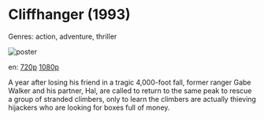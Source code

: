 # Cliffhanger (1993)

Genres: action, adventure, thriller

![poster](http://image.tmdb.org/t/p/w500/8XefYka77ypAnPJvaVlfUGBBs4a.jpg)

en:
  [720p](magnet:?xt=urn:btih:3B7C54C333FEE187CF581E7A74436C97EE012CBC&tr=udp://glotorrents.pw:6969/announce&tr=udp://tracker.opentrackr.org:1337/announce&tr=udp://torrent.gresille.org:80/announce&tr=udp://tracker.openbittorrent.com:80&tr=udp://tracker.coppersurfer.tk:6969&tr=udp://tracker.leechers-paradise.org:6969&tr=udp://p4p.arenabg.ch:1337&tr=udp://tracker.internetwarriors.net:1337)
  [1080p](magnet:?xt=urn:btih:0847773D75174A65B5CFE942BC6FAA29F756B9C2&tr=udp://glotorrents.pw:6969/announce&tr=udp://tracker.opentrackr.org:1337/announce&tr=udp://torrent.gresille.org:80/announce&tr=udp://tracker.openbittorrent.com:80&tr=udp://tracker.coppersurfer.tk:6969&tr=udp://tracker.leechers-paradise.org:6969&tr=udp://p4p.arenabg.ch:1337&tr=udp://tracker.internetwarriors.net:1337)
  


A year after losing his friend in a tragic 4,000-foot fall, former ranger Gabe Walker and his partner, Hal, are called to return to the same peak to rescue a group of stranded climbers, only to learn the climbers are actually thieving hijackers who are looking for boxes full of money.